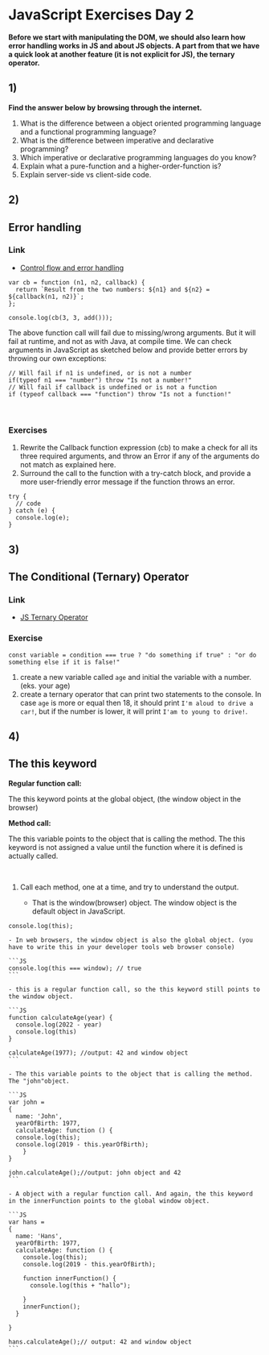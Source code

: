 # JavaScript Exercises Day 2

**Before we start with manipulating the DOM, we should also learn how error handling works in JS and about JS objects. A part from that we have a quick look at another feature (it is not explicit for JS), the ternary operator.**

## 1)

**Find the answer below by browsing through the internet.**

1. What is the difference between a object oriented programming language and a functional programming language?
2. What is the difference between imperative and declarative programming?
3. Which imperative or declarative programming languages do you know?
4. Explain what a pure-function and a higher-order-function is?
5. Explain server-side vs client-side code.

## 2)

## Error handling

### Link

- [Control flow and error handling](https://developer.mozilla.org/en-US/docs/Web/JavaScript/Guide/Control_flow_and_error_handling)

```JS
var cb = function (n1, n2, callback) {
  return `Result from the two numbers: ${n1} and ${n2} = ${callback(n1, n2)}`;
};

console.log(cb(3, 3, add()));
```

The above function call will fail due to missing/wrong arguments. But it will fail at runtime, and not as with Java, at compile time. We can check arguments in JavaScript as sketched below and provide better errors by throwing our own exceptions:

```JS
// Will fail if n1 is undefined, or is not a number
if(typeof n1 === "number") throw "Is not a number!"
// Will fail if callback is undefined or is not a function
if (typeof callback === "function") throw "Is not a function!"
```

</br>

### Exercises

1. Rewrite the Callback function expression (cb) to make a check for all its three required arguments, and throw an Error if any of the arguments do not match as explained here.
2. Surround the call to the function with a try-catch block, and provide a more user-friendly error message if the function throws an error.

```JS
try {
  // code
} catch (e) {
  console.log(e);
}
```

## 3)

## The Conditional (Ternary) Operator

### Link

- [JS Ternary Operator](https://developer.mozilla.org/en-US/docs/Web/JavaScript/Reference/Operators/Conditional_Operator)

### Exercise

```JS
const variable = condition === true ? "do something if true" : "or do something else if it is false!"
```

1. create a new variable called `age` and initial the variable with a number. (eks. your age)
2. create a ternary operator that can print two statements to the console. In case `age` is more or equal then 18, it should print `I'm aloud to drive a car!`, but if the number is lower, it will print `I'am to young to drive!`.

## 4)

## The this keyword

**Regular function call:**

The this keyword points at the global object, (the window object in the browser)

**Method call:**

The this variable points to the object that is calling the method.
The this keyword is not assigned a value until the function where it is defined is actually called.

</br>

1.  Call each method, one at a time, and try to understand the output.

    - That is the window(browser) object. The window object is the default object in JavaScript.

```JS
console.log(this);
```

    - In web browsers, the window object is also the global object. (you have to write this in your developer tools web browser console)

    ```JS
    console.log(this === window); // true
    ```

    - this is a regular function call, so the this keyword still points to the window object.

    ```JS
    function calculateAge(year) {
      console.log(2022 - year)
      console.log(this)
    }

    calculateAge(1977); //output: 42 and window object
    ```

    - The this variable points to the object that is calling the method. The "john"object.

    ```JS
    var john =
    {
      name: 'John',
      yearOfBirth: 1977,
      calculateAge: function () {
      console.log(this);
      console.log(2019 - this.yearOfBirth);
        }
    }

    john.calculateAge();//output: john object and 42
    ```

    - A object with a regular function call. And again, the this keyword in the innerFunction points to the global window object.

    ```JS
    var hans =
    {
      name: 'Hans',
      yearOfBirth: 1977,
      calculateAge: function () {
        console.log(this);
        console.log(2019 - this.yearOfBirth);

        function innerFunction() {
          console.log(this + "hallo");

        }
        innerFunction();
      }

    }

    hans.calculateAge();// output: 42 and window object
    ```

